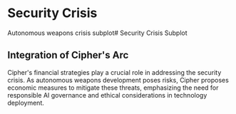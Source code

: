 # Security Crisis
Autonomous weapons crisis subplot# Security Crisis Subplot

## Integration of Cipher's Arc
Cipher's financial strategies play a crucial role in addressing the security crisis. As autonomous weapons development poses risks, Cipher proposes economic measures to mitigate these threats, emphasizing the need for responsible AI governance and ethical considerations in technology deployment.
